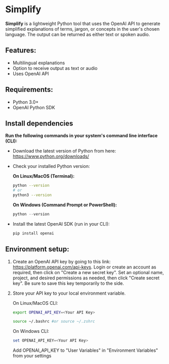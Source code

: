 # Simplify

**Simplify** is a lightweight Python tool that uses the OpenAI API to generate simplified explanations of terms, jargon, or concepts in the user's chosen language. The output can be returned as either text or spoken audio.

## Features:

- Multilingual explanations
- Option to receive output as text or audio
- Uses OpenAI API

## Requirements:

- Python 3.0+
- OpenAI Python SDK

## Install dependencies

**Run the following commands in your system's command line interface (CLI):**

- Download the latest version of Python from here: https://www.python.org/downloads/

- Check your installed Python version:

    **On Linux/MacOS (Terminal):**
    ```bash
    python --version
    # or
    python3 --version
    ```

    **On Windows (Command Prompt or PowerShell):**
    ```powershell
    python --version
    ```

- Install the latest OpenAI SDK (run in your CLI):

    ```bash
    pip install openai
    ```
## Environment setup:

1. Create an OpenAI API key by going to this link: https://platform.openai.com/api-keys. Login or create an account as required, then click on "Create a new secret key". Set an optional name, project, and desired permissions as needed, then click "Create secret key". Be sure to save this key temporarily to the side.

2. Store your API key to your local environment variable.
	
	On Linux/MacOS CLI:
	```bash
	export OPENAI_API_KEY=<Your API Key>
 	```
 	```bash
	source ~/.bashrc #or source ~/.zshrc
  	```
	
	On Windows CLI:
	```powershell
	set OPENAI_API_KEY=<Your API Key>
 	```
	Add OPENAI_API_KEY to "User Variables" in "Environment Variables" from your settings
